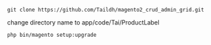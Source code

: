 
```
git clone https://github.com/Taildh/magento2_crud_admin_grid.git
```

change directory name to app/code/Tai/ProductLabel

```
php bin/magento setup:upgrade
```
